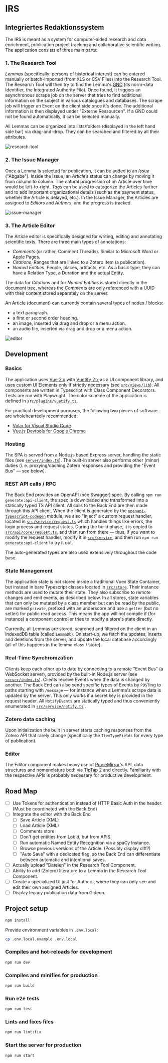 # IRS

## Integriertes Redaktionssystem

The IRS is meant as a system for computer-aided research and data enrichment, publication project
tracking and collaborative scientific writing. The application consists of three main parts:

### 1. The Research Tool

_Lemmas_ (specifically: persons of historical interest) can be entered manually or batch-imported
(from XLS or CSV Files) into the Research Tool. The Research Tool will then try to find the Lemma's
[GND](https://en.wikipedia.org/wiki/Integrated_Authority_File) (its norm-data Identifier, the
Integrated Authority File). Once found, it triggers an asynchronous scrape job on the server that
tries to find additional information on the subject in various catalogues and databases. The scrape
job will trigger an Event on the client side once it's done. The additional information is then
displayed under "Externe Ressourcen". If a GND could not be found automatically, it can be selected
manually.

All Lemmas can be organized into lists/folders (displayed in the left hand side bar) via
drag-and-drop. They can be searched and filtered by all their attributes.

![research-tool](screenshots/research-tool.png)

### 2. The Issue Manager

Once a Lemma is selected for publication, it can be added to an _Issue_ ("Abgabe"). Inside the
Issue, an _Article_’s status can change by moving it from column to column. The natural progression
of an Article over time would be left-to-right. _Tags_ can be used to categorize the Articles
further and to add important organizational details (such as the payment status, whether the Article
is delayed, etc.). In the Issue Manager, the Articles are assigned to _Editors_ and _Authors_, and
the progress is tracked.

![issue-manager](screenshots/issue-manager.png)

### 3. The Article Editor

The Article editor is specifically designed for writing, editing and annotating scientific texts.
There are three main types of annotations:

- _Comments_ (or rather, Comment Threads). Similar to Microsoft Word or Apple Pages.
- _Citations_. Ranges that are linked to a Zotero Item (a publication).
- _Named Entities_. People, places, artifacts, etc. As a basic type, they can have a Relation Type,
  a Duration and the actual Entity.

The data for _Citations_ and for _Named Entities_ is stored directly in the document tree, whereas
the _Comments_ are only referenced with a UUID with their content stored separately on the server.

An Article (document) can currently contain several types of nodes / blocks:

- a text paragraph.
- a first or second order heading.
- an image, inserted via drag and drop or a menu action.
- an audio file, inserted via drag and drop or a menu action.

![editor](screenshots/editor.png)

## Development

### Basics

The application uses [Vue 2.x](https://vuejs.org/v2/guide/) with
[Vuetify 2.x](https://vuetifyjs.com/en/introduction/why-vuetify/) as a UI component library, and
uses custom UI Elements only if strictly necessary (see [`src/views/lib`](src/views/lib)). All
components are written in Typescript with Class Component Decorators. Tests are run with Playwright.
The color scheme of the application is defined in
[`src/plugins/vuetify.ts`](src/plugins/vuetify.ts).

For practical development purposes, the following two pieces of software are wholeheartedly
recommended:

- [Volar for Visual Studio Code](https://marketplace.visualstudio.com/items?itemName=vue.volar)
- [Vue.js Devtools for Google Chrome](https://chrome.google.com/webstore/detail/vuejs-devtools/nhdogjmejiglipccpnnnanhbledajbpd)

### Hosting

The SPA is served from a Node.js based Express server, handling the static files (see
[`server/index.ts`](server/index.ts)). The built-in server also performs other (minor) duties (i. e.
proxying/caching Zotero responses and providing the "Event Bus" — see below).

### REST API calls / RPC

The Back End provides an OpenAPI (née Swagger) spec. By calling `npm run generate:api-client`, the
spec is downloaded and transformed into a statically typed TS API client. All calls to the Back End
are then made through this API client. When the client is generated by the
[`openapi-typescript-codegen`](https://www.npmjs.com/package/openapi-typescript-codegen) module, we
also "inject" a custom request handler, located in
[`src/service/request.ts`](src/service/request.ts) which handles things like errors, the login
process and request states. During the build phase, it is copied to
[`src/api/core/request.ts`](src/api/core/request.ts), and then run from there — thus, if you want to
modify the request handler, modify it in [`src/service`](src/service), and then run
`npm run generate:api-client` to try it out.

The auto-generated types are also used extensively throughout the code base.

### State Management

The application state is not stored inside a traditional Vuex State Container, but instead in bare
Typescript classes located in [`src/store`](src/store). Their instance methods are used to mutate
their state. They also subscribe to remote changes and emit events, as described below. In all
stores, state variables that can only be mutated by a class member but can be read by the public,
are marked `private`, prefixed with an underscore and use a `getter` (but no setter) for public read
access. This means the app will not compile if (for instance) a component controller tries to modify
a store's state directly.

Currently, all Lemmas are stored, searched and filtered on the client in an IndexedDB table (called
`LemmaDb`). On start-up, we fetch the updates, inserts and deletions from the server, and update the
local database accordingly (all of this happens in the lemma class / store).

### Real-Time Synchronization

Clients keep each other up to date by connecting to a remote "Event Bus" (a WebSocket server),
provided by the built-in Node.js server (see [`server/index.ts`](server/index.ts)). Clients receive
Events when the data is changed by another. The Back End can also send specific types of Events by
`POST`ing to paths starting with `/message` — for instance when a Lemma's scrape data is updated by
the server. This only works if a secret key is provided in the request header. All `NotifyEvents`
are statically typed and thus conveniently enumerated in
[`src/service/notify.ts`](src/service/notify/notify.ts)`.

### Zotero data caching

Upon initialization the built in server starts caching responses from the Zotero API that rarely
change (specifically the `ItemTypeFields` for every type of publication).

### Editor

The Editor component makes heavy use of [ProseMirror](https://prosemirror.net)'s API, data
structures and nomenclature both via [TipTap 2](https://tiptap.dev) and directly. Familiarity with
the respective APIs is probably necessary for productive development.

## Road Map

- [ ] Use Tokens for authentication instead of HTTP Basic Auth in the header. (Must be coordinated
      with the Back End)
- [ ] Integrate the editor with the Back End
  - [ ] Save Article (XML)
  - [ ] Load Article (XML)
  - [ ] Comments store
  - [ ] Don't get entities from Lobid, but from APIS.
  - [ ] Run automatic Named Entity Recognition via a spaCy Instance.
  - [ ] Browse previous versions of the Article. (Possibly display diff?)
  - [ ] "Auto Save" with a dedicated flag, so the Back End can differentiate between automatic and
        intentional saves.
- [ ] Actually upload "Dateien" in the Research Tool Component.
- [ ] Ability to add (Zotero) literature to a Lemma in the Research Tool Component.
- [ ] Create a specialized UI just for Authors, where they can only see and edit their own assigned
      Articles.
- [ ] Display legacy publication data from Gideon.

## Project setup

```bash
npm install
```

Provide environment variables in `.env.local`:

```bash
cp .env.local.example .env.local
```

### Compiles and hot-reloads for development

```bash
npm run dev
```

### Compiles and minifies for production

```bash
npm run build
```

### Run e2e tests

```bash
npm run test
```

### Lints and fixes files

```bash
npm run lint:fix
```

### Start the server for production

```bash
npm run start
```
